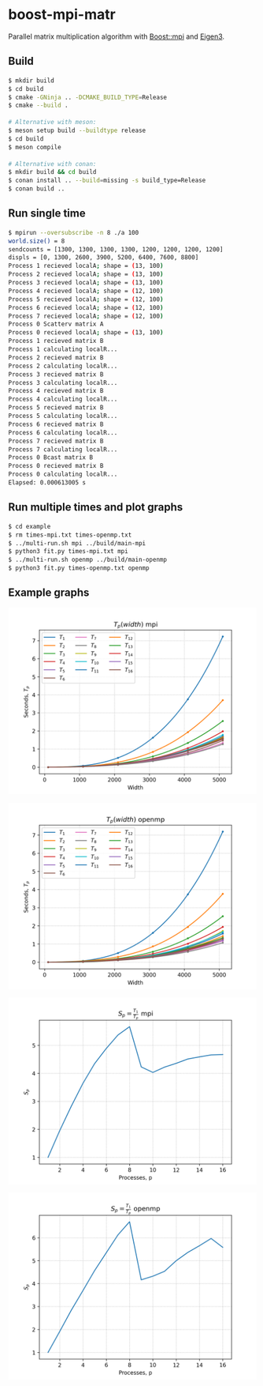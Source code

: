 # boost-mpi-matr

Parallel matrix multiplication algorithm with
[Boost::mpi](https://www.boost.org/doc/libs/1_77_0/doc/html/mpi/tutorial.html)
and [Eigen3](https://eigen.tuxfamily.org/index.php?title=Main_Page).

## Build

```bash
$ mkdir build
$ cd build
$ cmake -GNinja .. -DCMAKE_BUILD_TYPE=Release
$ cmake --build .

# Alternative with meson:
$ meson setup build --buildtype release
$ cd build
$ meson compile

# Alternative with conan:
$ mkdir build && cd build
$ conan install .. --build=missing -s build_type=Release
$ conan build ..
```

## Run single time

```bash
$ mpirun --oversubscribe -n 8 ./a 100
world.size() = 8
sendcounts = [1300, 1300, 1300, 1300, 1200, 1200, 1200, 1200]
displs = [0, 1300, 2600, 3900, 5200, 6400, 7600, 8800]
Process 1 recieved localA; shape = (13, 100)
Process 2 recieved localA; shape = (13, 100)
Process 3 recieved localA; shape = (13, 100)
Process 4 recieved localA; shape = (12, 100)
Process 5 recieved localA; shape = (12, 100)
Process 6 recieved localA; shape = (12, 100)
Process 7 recieved localA; shape = (12, 100)
Process 0 Scatterv matrix A
Process 0 recieved localA; shape = (13, 100)
Process 1 recieved matrix B
Process 1 calculating localR...
Process 2 recieved matrix B
Process 2 calculating localR...
Process 3 recieved matrix B
Process 3 calculating localR...
Process 4 recieved matrix B
Process 4 calculating localR...
Process 5 recieved matrix B
Process 5 calculating localR...
Process 6 recieved matrix B
Process 6 calculating localR...
Process 7 recieved matrix B
Process 7 calculating localR...
Process 0 Bcast matrix B
Process 0 recieved matrix B
Process 0 calculating localR...
Elapsed: 0.000613005 s
```

## Run multiple times and plot graphs

```bash
$ cd example
$ rm times-mpi.txt times-openmp.txt
$ ../multi-run.sh mpi ../build/main-mpi
$ python3 fit.py times-mpi.txt mpi
$ ../multi-run.sh openmp ../build/main-openmp
$ python3 fit.py times-openmp.txt openmp
```

## Example graphs

![times-mpi](example/times-mpi.png)

![times-openmp](example/times-openmp.png)

![speedup-mpi](example/speedup-mpi.png)

![speedup-openmp](example/speedup-openmp.png)
